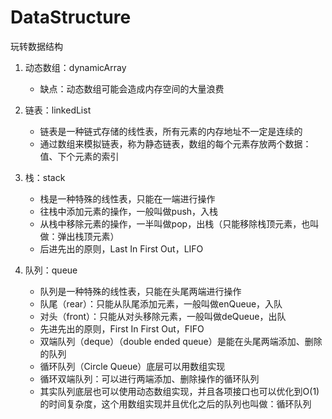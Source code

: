 # DataStructure
玩转数据结构

1. 动态数组：dynamicArray
   * 缺点：动态数组可能会造成内存空间的大量浪费

2. 链表：linkedList
   * 链表是一种链式存储的线性表，所有元素的内存地址不一定是连续的
   * 通过数组来模拟链表，称为静态链表，数组的每个元素存放两个数据：值、下个元素的索引

3. 栈：stack
   * 栈是一种特殊的线性表，只能在一端进行操作
   * 往栈中添加元素的操作，一般叫做push，入栈
   * 从栈中移除元素的操作，一半叫做pop，出栈（只能移除栈顶元素，也叫做：弹出栈顶元素）
   * 后进先出的原则，Last In First Out，LIFO

4. 队列：queue
   * 队列是一种特殊的线性表，只能在头尾两端进行操作
   * 队尾（rear）：只能从队尾添加元素，一般叫做enQueue，入队
   * 对头（front）：只能从对头移除元素，一般叫做deQueue，出队
   * 先进先出的原则，First In First Out，FIFO
   * 双端队列（deque）（double ended queue）是能在头尾两端添加、删除的队列
   * 循环队列（Circle Queue）底层可以用数组实现
   * 循环双端队列：可以进行两端添加、删除操作的循环队列
   * 其实队列底层也可以使用动态数组实现，并且各项接口也可以优化到O(1)的时间复杂度，这个用数组实现并且优化之后的队列也叫做：循环队列
 